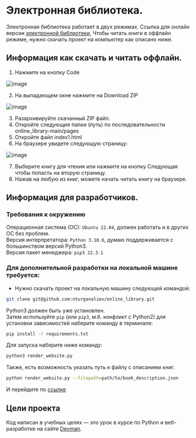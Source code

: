 # Электронная библиотека.

Электронная библиотека работает в двух режимах.
Ссылка для онлайн версии [электронной библиотеки](https://nturganaliev.github.io/online_library/pages/index1.html),
Чтобы читать книги в оффлайн режиме,
нужно скачать проект на компьютер как описано ниже.

## Информация как скачать и читать оффлайн.
1. Нажмите на кнопку Code 

 ![image](https://user-images.githubusercontent.com/12554535/230717637-8ad158a1-ed76-4401-92fc-836cb341addb.png)

2. На выпадающем окне нажмите на Download ZIP 

 ![image](https://user-images.githubusercontent.com/12554535/230717718-9fa6b94d-9c73-47d1-9f65-1f5dfccf0090.png)

3. Разархивируйте скачанный ZIP файл.
4. Откройте следующие папки (путь) по последовательности online_library-main/pages
5. Откройте файл index1.html
6. На браузере увидете следующую страницу:

![image](https://user-images.githubusercontent.com/12554535/230717969-09212fbc-c75a-4a12-96a1-5bc62394c806.png)

7. Выберите книгу для чтения или нажмите на кнопку Следующая чтобы попасть на вторую страницу.
8. Нажав на любую из книг, можете начать читать книгу на браузере.

## Информация для разработчиков.

### Требования к окружению

Операционная система (ОС): `Ubuntu 22.04`, должен работать и в других ОС без проблем.</br>
Версия интерпретатора: `Python 3.10.6`, думаю поддерживается с большинством версий Python3.</br>
Версия пакет менеджера: `pip3 22.3.1`</br>


### Для дополнительной разработки на локальной машине требуется:

- Нужно скачать проект на локальную машину следующей командой:

```bash
git clone git@github.com:nturganaliev/online_library.git
```

Python3 должен быть уже установлен.</br>
Затем используйте `pip` (или `pip3`, м.б. конфликт с Python2)
для установки зависимостей наберите команду в терминале:
```bash
pip install -r requirements.txt
```

Для запуска наберите ниже команду:

```bash
python3 render_website.py
```

Также, есть возможность указать путь к файлу с описанием книг.

```bash
python render_website.py --filepath=path/to/book_description.json
```

И перейдите по [ссылке](http://127.0.0.1:5500/pages/index0.html)

## Цели проекта

Код написан в учебных целях — это урок в курсе по Python и веб-разработке на сайте [Devman](https://dvmn.org).
